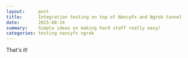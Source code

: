 ```yaml
---
layout:     post
title:      Integration testing on top of NancyFx and Ngrok tunnel
date:       2015-08-24
summary:    Simple ideas on making hard staff really easy!
categories: testing nancyfx ngrok
---
```


That's it!